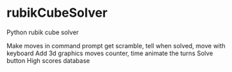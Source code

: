 # rubikCubeSolver
Python rubik cube solver

Make moves in command prompt
  get scramble, tell when solved, move with keyboard
Add 3d graphics
  moves counter, time
  animate the turns
Solve button
High scores
	database